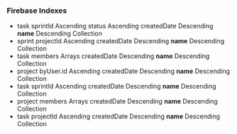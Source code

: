 ### Firebase Indexes
- task sprintId Ascending status Ascending createdDate Descending __name__ Descending Collection
- sprint projectId Ascending createdDate Descending __name__ Descending Collection
- task members Arrays createdDate Descending __name__ Descending Collection
- project byUser.id Ascending createdDate Descending __name__ Descending Collection
- task sprintId Ascending createdDate Descending __name__ Descending Collection
- project members Arrays createdDate Descending __name__ Descending Collection
- task projectId Ascending createdDate Descending __name__ Descending	Collection